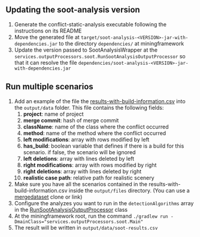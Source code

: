 ## Updating the soot-analysis version

1. Generate the conflict-static-analysis executable following the instructions on its README
2. Move the generated file at `target/soot-analysis-<VERSION>-jar-with-dependencies.jar` to the directory `dependencies/` at miningframework
3. Update the version passed to SootAnalysisWrapper at the `services.outputProcessors.soot.RunSootAnalysisOutputProcessor` so that it can resolve the file `dependencies/soot-analysis-<VERSION>-jar-with-dependencies.jar`


## Run multiple scenarios

1. Add an example of the file the [results-with-build-information.csv](../../../../../results-with-build-information.csv) into the `output/data` folder. This file contains the following fields:
      1. **project**: name of project
      2. **merge commit**: hash of merge commit 
      3. **className**: name of the class where the conflict occurred
      4. **method**: name of the method where the conflict occurred
      5. **left modifications**: array with rows modified by left
      6. **has_build**: boolean variable that defines if there is a build for this scenario. if false, the scenario will be ignored
      7. **left deletions**: array with lines deleted by left
      8. **right modifications**: array with rows modified by right
      9. **right deletions**: array with lines deleted by right
      10. **realistic case path**: relative path for realistic scenery
2. Make sure you have all the scenarios contained in the results-with-build-information.csv inside the `output/files` directory. (You can use a [mergedataset](https://github.com/spgroup/mergedataset) clone or link)
3. Configure the analyzes you want to run in the `detectionAlgorithms` array in the [RunSootAnalysisOutputProcessor](./RunSootAnalysisOutputProcessor.groovy) class
4. At the miningframework root, run the command `./gradlew run -DmainClass="services.outputProcessors.soot.Main"`
5. The result will be written in `output/data/soot-results.csv`